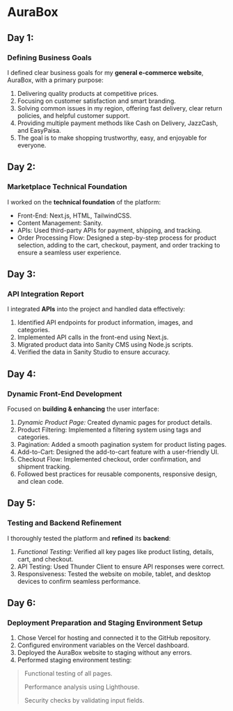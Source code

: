    # __AuraBox__

## Day 1:
### Defining Business Goals
I defined clear business goals for my **general e-commerce website**, AuraBox, with a primary purpose:

1. Delivering quality products at competitive prices.
2. Focusing on customer satisfaction and smart branding.
3. Solving common issues in my region, offering fast delivery, clear return policies, and helpful customer support.
4. Providing multiple payment methods like Cash on Delivery, JazzCash, and EasyPaisa.
5. The goal is to make shopping trustworthy, easy, and enjoyable for everyone.


## Day 2:
### Marketplace Technical Foundation
I worked on the **technical foundation** of the platform:

+ Front-End: Next.js, HTML, TailwindCSS.
+ Content Management: Sanity.
+ APIs: Used third-party APIs for payment, shipping, and tracking.
+ Order Processing Flow: Designed a step-by-step process for product selection, adding to the cart, checkout, payment, and order tracking to ensure a seamless user experience.



## Day 3:
### API Integration Report
I integrated **APIs** into the project and handled data effectively:

1. Identified API endpoints for product information, images, and categories.
2. Implemented API calls in the front-end using Next.js.
3. Migrated product data into Sanity CMS using Node.js scripts.
4. Verified the data in Sanity Studio to ensure accuracy.



## Day 4: 
### Dynamic Front-End Development
Focused on **building & enhancing** the user interface:

1. *Dynamic Product Page:* Created dynamic pages for product details.
2. Product Filtering: Implemented a filtering system using tags and categories.
3. Pagination: Added a smooth pagination system for product listing pages.
4. Add-to-Cart: Designed the add-to-cart feature with a user-friendly UI.
5. Checkout Flow: Implemented checkout, order confirmation, and shipment tracking.
6. Followed best practices for reusable components, responsive design, and clean code.



## Day 5: 
### Testing and Backend Refinement
I thoroughly tested the platform and **refined** its **backend**:

1. _Functional Testing:_ Verified all key pages like product listing, details, cart, and checkout.
2. API Testing: Used Thunder Client to ensure API responses were correct.
3. Responsiveness: Tested the website on mobile, tablet, and desktop devices to confirm seamless performance.



## Day 6:
### Deployment Preparation and **Staging Environment** Setup

1. Chose Vercel for hosting and connected it to the GitHub repository.
2. Configured environment variables on the Vercel dashboard.
3. Deployed the AuraBox website to staging without any errors.
4. Performed staging environment testing:
> Functional testing of all pages.
> 
> Performance analysis using Lighthouse.
> 
> Security checks by validating input fields.
